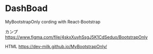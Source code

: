 # DashBoad
MyBootstrapOnly cording with React-Bootstrap

カンプ
https://www.figma.com/file/4skxXuyhSsgJ5K1CdSeduo/BootstrapOnly

HTML
 https://dev-milk.github.io/MyBootstrapOnly/
